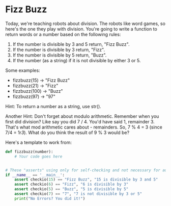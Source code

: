 # Fizz Buzz

Today, we're teaching robots about division. The robots like word games, so here's the one they play with division. You're going to write a function to return words or a number based on the following rules:

1. If the number is divisible by 3 and 5 return, "Fizz Buzz".
2. If the number is divisible by 3 return, "Fizz".
3. If the number is divisible by 5 return, "Buzz".
4. If the number (as a string) if it is not divisible by either 3 or 5.

Some examples:

* fizzbuzz(15) -> "Fizz Buzz"
* fizzbuzz(21) -> "Fizz"
* fizzbuzz(100) -> "Buzz"
* fizzbuzz(97) -> "97"

Hint: To return a number as a string, use str().

Another Hint: Don't forget about modulo arithmetic. Remember when you first did division? Like say you did 7 / 4. You'd have said 1, remainder 3. That's what mod arithmetic cares about - remainders. So, 7 % 4 = 3 (since 7/4 = 1r*3*). What do you think the result of 9 % 3 would be?

Here's a template to work from:

```python
def fizzbuzz(number):
    # Your code goes here


# These "asserts" using only for self-checking and not necessary for auto-testing
if __name__ == '__main__':
    assert checkio(15) == "Fizz Buzz", "15 is divisible by 3 and 5"
    assert checkio(6) == "Fizz", "6 is divisible by 3"
    assert checkio(5) == "Buzz", "5 is divisible by 5"
    assert checkio(7) == "7", "7 is not divisible by 3 or 5"
    print("No Errors? You did it!")
``` 